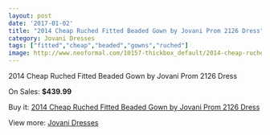 ```yaml
---
layout: post
date: '2017-01-02'
title: "2014 Cheap Ruched Fitted Beaded Gown by Jovani Prom 2126 Dress"
category: Jovani Dresses
tags: ["fitted","cheap","beaded","gowns","ruched"]
image: http://www.neoformal.com/10157-thickbox_default/2014-cheap-ruched-fitted-beaded-gown-by-jovani-prom-2126-dress.jpg
---
```

2014 Cheap Ruched Fitted Beaded Gown by Jovani Prom 2126 Dress

On Sales: **$439.99**
<a href="https://www.neoformal.com/en/jovani-dresses-2014/3518-2014-cheap-ruched-fitted-beaded-gown-by-jovani-prom-2126-dress.html"><amp-img layout="responsive" width="600" height="600" src="//www.neoformal.com/10157-thickbox_default/2014-cheap-ruched-fitted-beaded-gown-by-jovani-prom-2126-dress.jpg" alt="2014 Cheap Ruched Fitted Beaded Gown by Jovani Prom 2126 Dress 0" /></a>
<a href="https://www.neoformal.com/en/jovani-dresses-2014/3518-2014-cheap-ruched-fitted-beaded-gown-by-jovani-prom-2126-dress.html"><amp-img layout="responsive" width="600" height="600" src="//www.neoformal.com/10158-thickbox_default/2014-cheap-ruched-fitted-beaded-gown-by-jovani-prom-2126-dress.jpg" alt="2014 Cheap Ruched Fitted Beaded Gown by Jovani Prom 2126 Dress 1" /></a>
<a href="https://www.neoformal.com/en/jovani-dresses-2014/3518-2014-cheap-ruched-fitted-beaded-gown-by-jovani-prom-2126-dress.html"><amp-img layout="responsive" width="600" height="600" src="//www.neoformal.com/10159-thickbox_default/2014-cheap-ruched-fitted-beaded-gown-by-jovani-prom-2126-dress.jpg" alt="2014 Cheap Ruched Fitted Beaded Gown by Jovani Prom 2126 Dress 2" /></a>

Buy it: [2014 Cheap Ruched Fitted Beaded Gown by Jovani Prom 2126 Dress](https://www.neoformal.com/en/jovani-dresses-2014/3518-2014-cheap-ruched-fitted-beaded-gown-by-jovani-prom-2126-dress.html "2014 Cheap Ruched Fitted Beaded Gown by Jovani Prom 2126 Dress")

View more: [Jovani Dresses](https://www.neoformal.com/en/48-jovani-dresses-2014 "Jovani Dresses")